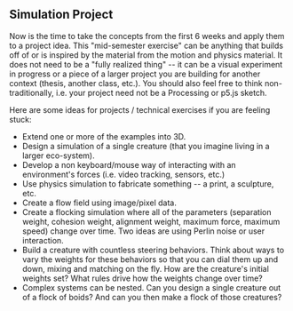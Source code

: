 ## Simulation Project

Now is the time to take the concepts from the first 6 weeks and apply them to a project idea. This "mid-semester exercise" can be anything that builds off of or is inspired by the material from the motion and physics material. It does not need to be a "fully realized thing" -- it can be a visual experiment in progress or a piece of a larger project you are building for another context (thesis, another class, etc.). You should also feel free to think non-traditionally, i.e. your project need not be a Processing or p5.js sketch.

Here are some ideas for projects / technical exercises if you are feeling stuck:

- Extend one or more of the examples into 3D.
- Design a simulation of a single creature (that you imagine living in a larger eco-system).
- Develop a non keyboard/mouse way of interacting with an environment's forces (i.e. video tracking, sensors, etc.)
- Use physics simulation to fabricate something -- a print, a sculpture, etc.
- Create a flow field using image/pixel data.
- Create a flocking simulation where all of the parameters (separation weight, cohesion weight, alignment weight, maximum force, maximum speed) change over time. Two ideas are using Perlin noise or user interaction.
- Build a creature with countless steering behaviors. Think about ways to vary the weights for these behaviors so that you can dial them up and down, mixing and matching on the fly. How are the creature's initial weights set? What rules drive how the weights change over time?
- Complex systems can be nested. Can you design a single creature out of a flock of boids? And can you then make a flock of those creatures?
